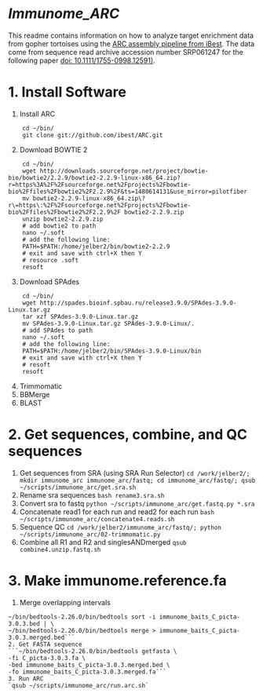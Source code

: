 *Immunome_ARC*
========
This readme contains information on how to analyze target enrichment data from
gopher tortoises using the [ARC assembly pipeline from iBest](http://ibest.github.io/ARC/).
The data come from sequence read archive accession number SRP061247 for the following paper 
[doi: 10.1111/1755-0998.12591)](http://dx.doi.org/10.1111/1755-0998.12591).

# 1. Install Software
1. Install ARC
```
    cd ~/bin/
    git clone git://github.com/ibest/ARC.git
```
2. Download BOWTIE 2
```
    cd ~/bin/
    wget http://downloads.sourceforge.net/project/bowtie-bio/bowtie2/2.2.9/bowtie2-2.2.9-linux-x86_64.zip?r=https%3A%2F%2Fsourceforge.net%2Fprojects%2Fbowtie-bio%2Ffiles%2Fbowtie2%2F2.2.9%2F&ts=1480614131&use_mirror=pilotfiber
    mv bowtie2-2.2.9-linux-x86_64.zip\?r\=https\:%2F%2Fsourceforge.net%2Fprojects%2Fbowtie-bio%2Ffiles%2Fbowtie2%2F2.2.9%2F bowtie2-2.2.9.zip
    unzip bowtie2-2.2.9.zip
    # add bowtie2 to path
    nano ~/.soft
    # add the following line:
    PATH=$PATH:/home/jelber2/bin/bowtie2-2.2.9
    # exit and save with ctrl+X then Y
    # resource .soft
    resoft
```
3. Download SPAdes
```
    cd ~/bin/
    wget http://spades.bioinf.spbau.ru/release3.9.0/SPAdes-3.9.0-Linux.tar.gz
    tar xzf SPAdes-3.9.0-Linux.tar.gz
    mv SPAdes-3.9.0-Linux.tar.gz SPAdes-3.9.0-Linux/.
    # add SPAdes to path
    nano ~/.soft
    # add the following line:
    PATH=$PATH:/home/jelber2/bin/SPAdes-3.9.0-Linux/bin
    # exit and save with ctrl+X then Y
    # resoft
    resoft
```
4. Trimmomatic
5. BBMerge
6. BLAST

# 2. Get sequences, combine, and QC sequences
1. Get sequences from SRA (using SRA Run Selector)
`cd /work/jelber2/; mkdir immunome_arc immunome_arc/fastq; cd immunome_arc/fastq/; qsub ~/scripts/immunome_arc/get.sra.sh`
2. Rename sra sequences
`bash rename3.sra.sh`
3. Convert sra to fastq
`python ~/scripts/immunome_arc/get.fastq.py *.sra`
4. Concatenate read1 for each run and read2 for each run
`bash ~/scripts/immunome_arc/concatenate4.reads.sh`
5. Sequence QC
`cd /work/jelber2/immunome_arc/fastq/; python ~/scripts/immunome_arc/02-trimmomatic.py`
6. Combine all R1 and R2 and singlesANDmerged
`qsub combine4.unzip.fastq.sh`

# 3. Make immunome.reference.fa
1. Merge overlapping intervals
```cd /work/jelber2/reference/
~/bin/bedtools-2.26.0/bin/bedtools sort -i immunome_baits_C_picta-3.0.3.bed | \
~/bin/bedtools-2.26.0/bin/bedtools merge > immunome_baits_C_picta-3.0.3.merged.bed```
2. Get FASTA sequence
```~/bin/bedtools-2.26.0/bin/bedtools getfasta \
-fi C_picta-3.0.3.fa \
-bed immunome_baits_C_picta-3.0.3.merged.bed \
-fo immunome_baits_C_picta-3.0.3.merged.fa```
3. Run ARC
`qsub ~/scripts/immunome_arc/run.arc.sh`
